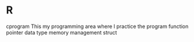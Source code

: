 # R
cprogram
This my programming area where I practice the program
function
pointer
data type
memory management
struct
